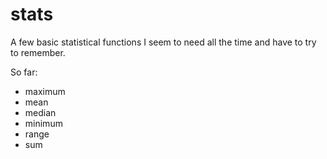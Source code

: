 stats
=====

A few basic statistical functions I seem to need all the time and have to try to remember.

So far:

* maximum
* mean
* median
* minimum
* range
* sum
